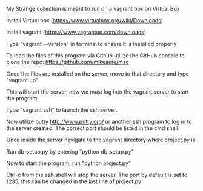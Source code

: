 My Strange collection is meant to run on a vagrant box on Virtual Box

Install Virtual box
(https://www.virtualbox.org/wiki/Downloads)

Install vagrant
(https://www.vagrantup.com/downloads)

Type "vagrant --version" in terminal to ensure it is installed properly

To load the files of this program via Github utilize the GitHub console to clone
the repo:
https://github.com/mikeacre/msc

Once the files are installed on the server, move to that directory and type
"vagrant up"

This will start the server, now we must log into the vagrant server to start the program.

Type "vagrant ssh" to launch the ssh server.

Now utilize putty http://www.putty.org/ or another ssh program to log in to the 
server created. The correct port should be listed in the cmd shell.

Once inside the server navigate to the vagrant directory where  project.py is.

Run db_setup.py by entering "python db_setup.py"

Now to start the program, run "python project.py"

Ctrl-c from the ssh shell will stop the server. The port by default is set to
1235, this can be changed in the last line of project.py
